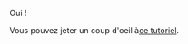 Oui !

Vous pouvez jeter un coup d'oeil à[ce tutoriel](https://github.com/eqlabs/pathfinder/#readme).